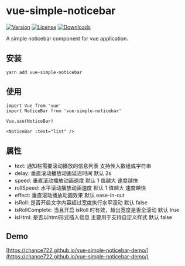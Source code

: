 # vue-simple-noticebar

<a href="https://www.npmjs.com/package/vue-simple-noticebar"><img src="https://img.shields.io/npm/v/vue-simple-noticebar.svg" alt="Version"></a>
<a href="https://www.npmjs.com/package/vue-simple-noticebar"><img src="https://img.shields.io/npm/l/vue-simple-noticebar.svg" alt="License"></a>
<a href="https://www.npmjs.com/package/vue-simple-noticebar"><img src="https://img.shields.io/npm/dm/vue-simple-noticebar.svg" alt="Downloads"></a>

A simple noticebar component for vue application.

## 安装

```
yarn add vue-simple-noticebar
```

## 使用

```
import Vue from 'vue'
import NoticeBar from 'vue-simple-noticebar'

Vue.use(NoticeBar)

<NoticeBar :text="list" />

```

## 属性

- text: 通知栏需要滚动播放的信息列表 支持传入数组或字符串
- delay: 垂直滚动播放动画延迟时间 默认 2s
- speed: 垂直滚动播放动画速度 默认 1 值越大 速度越快
- rollSpeed: 水平滚动播放动画速度 默认 1 值越大 速度越快
- effect: 垂直滚动播放动画效果 默认 ease-in-out
- isRoll: 是否开启文字内容超过宽度执行水平滚动 默认 false
- isRollComplete: 当且开启 isRoll 时有效，超出宽度是否全滚动 默认 true
- isHtml: 是否以html形式插入信息 主要用于支持自定义样式 默认 false

## Demo

[https://chance722.github.io/vue-simple-noticebar-demo/](https://chance722.github.io/vue-simple-noticebar-demo/)